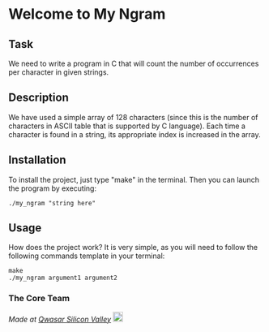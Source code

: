 # Welcome to My Ngram

## Task
We need to write a program in C that will count the number of occurrences per character in given strings.

## Description
We have used a simple array of 128 characters (since this is the number of characters in ASCII table that is supported by C language). Each time a character is found in a string, its appropriate index is increased in the array.

## Installation
To install the project, just type "make" in the terminal. Then you can launch the program by executing:
```
./my_ngram "string here"
```

## Usage
How does the project work? It is very simple, as you will need to follow the following commands template in your terminal:
```
make
./my_ngram argument1 argument2
```

### The Core Team


<span><i>Made at <a href='https://qwasar.io'>Qwasar Silicon Valley</a></i></span>
<span><img alt='Qwasar Silicon Valley Logo' src='https://storage.googleapis.com/qwasar-public/qwasar-logo_50x50.png' width='20px'></span>
